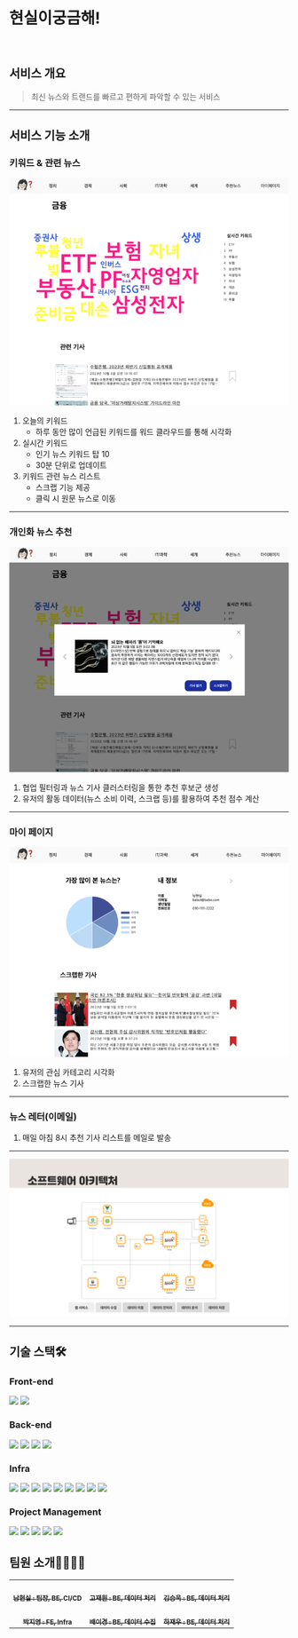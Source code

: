 # 현실이궁금해!

<br/>

## 서비스 개요
> 최신 뉴스와 트랜드를 빠르고 편하게 파악할 수 있는 서비스
---


## 서비스 기능 소개

### 키워드 & 관련 뉴스
![대체 텍스트](./exec/image/main_page.PNG)
1. 오늘의 키워드
   - 하루 동안 많이 언급된 키워드를 워드 클라우드를 통해 시각화
2. 실시간 키워드
   - 인기 뉴스 키워드 탑 10
   - 30분 단위로 업데이트
3. 키워드 관련 뉴스 리스트
   - 스크랩 기능 제공
   - 클릭 시 원문 뉴스로 이동
---
### 개인화 뉴스 추천
![대체 텍스트](./exec/image/recommend_page.PNG)
1. 협업 필터링과 뉴스 기사 클러스터링을 통한 추천 후보군 생성
2. 유저의 활동 데이터(뉴스 소비 이력, 스크랩 등)를 활용하여 추천 점수 계산
---
### 마이 페이지
![대체 텍스트](./exec/image/my_page.PNG)
1. 유저의 관심 카테고리 시각화
2. 스크랩한 뉴스 기사

---
### 뉴스 레터(이메일)
1. 매일 아침 8시 추천 기사 리스트를 메일로 발송
---

![대체 텍스트](./exec/image/architecture.PNG)

---



## 기술 스택🛠️
### Front-end
<img src="https://img.shields.io/badge/JavaScript-F7DF1E?style=for-the-badge&logo=javascript&logoColor=white"/>
<img src="https://img.shields.io/badge/Vue.js-4FC08D?style=for-the-badge&logo=vue.js&logoColor=white"/>


### Back-end
<img src="https://img.shields.io/badge/openjdk-FFFFFF?style=for-the-badge&logo=openjdk&logoColor=black"/>
<img src="https://img.shields.io/badge/springboot-6DB33F?style=for-the-badge&logo=springboot&logoColor=white"/>
<img src="https://img.shields.io/badge/springsecurity-6DB33F?style=for-the-badge&logo=springsecurity&logoColor=white"/>
<img src="https://img.shields.io/badge/spark-E25A1C?style=for-the-badge&logo=apachespark&logoColor=white"/>

### Infra
<img src="https://img.shields.io/badge/amazonec2-FF9900?style=for-the-badge&logo=amazonec2&logoColor=white"/>
<img src="https://img.shields.io/badge/ubuntu-E95420?style=for-the-badge&logo=ubuntu&logoColor=white"/>
<img src="https://img.shields.io/badge/docker-2496ED?style=for-the-badge&logo=docker&logoColor=white"/>
<img src="https://img.shields.io/badge/nginx-009639?style=for-the-badge&logo=nginx&logoColor=white"/>
<img src="https://img.shields.io/badge/redis-DC382D?style=for-the-badge&logo=redis&logoColor=white"/>
<img src="https://img.shields.io/badge/Mysql-4479A1?style=for-the-badge&logo=mysql&logoColor=white"/>
<img src="https://img.shields.io/badge/mongodb-47A248?style=for-the-badge&logo=mongodb&logoColor=white"/>
<img src="https://img.shields.io/badge/kafka-231F20?style=for-the-badge&logo=apachekafka&logoColor=white"/>
<img src="https://img.shields.io/badge/Jenkins-D24939?style=for-the-badge&logo=jenkins&logoColor=white"/>



### Project Management

<img src="https://img.shields.io/badge/notion-000000?style=for-the-badge&logo=notion&logoColor=white"/>
<img src="https://img.shields.io/badge/gitlab-FC6D26?style=for-the-badge&logo=gitlab&logoColor=white"/>
<img src="https://img.shields.io/badge/jira-0052CC?style=for-the-badge&logo=jira&logoColor=white"/>
<img src="https://img.shields.io/badge/mattermost-0058CC?style=for-the-badge&logo=mattermost&logoColor=white"/>
<img src="https://img.shields.io/badge/slack-4A154B?style=for-the-badge&logo=slack&logoColor=white"/>

<br/>

## 팀원 소개👨‍👩‍👧‍👦
<table>
  <tbody>
    <tr>
      <td align="center"><a href=""><img src="https://www.notion.so/image/https%3A%2F%2Fprod-files-secure.s3.us-west-2.amazonaws.com%2F0bb84e7c-d830-4146-a5ca-21434f0d6377%2F31acc619-bdf7-4bb1-a865-a5ddeae70d9b%2FImported_Image.png?table=block&id=3a5807c0-8536-4e30-b453-e03645dc14bf&spaceId=0bb84e7c-d830-4146-a5ca-21434f0d6377&width=250&userId=df76c201-69cf-4aa4-9a9f-918f92b22e6d&cache=v2" width="150px;" alt=""/><br /><sub><b>남현실 : 팀장, BE, CI/CD</b></sub></a><br /></td>
      <td align="center"><a href=""><img src="https://www.notion.so/image/https%3A%2F%2Fprod-files-secure.s3.us-west-2.amazonaws.com%2F0bb84e7c-d830-4146-a5ca-21434f0d6377%2F31acc619-bdf7-4bb1-a865-a5ddeae70d9b%2FImported_Image.png?table=block&id=3a5807c0-8536-4e30-b453-e03645dc14bf&spaceId=0bb84e7c-d830-4146-a5ca-21434f0d6377&width=250&userId=df76c201-69cf-4aa4-9a9f-918f92b22e6d&cache=v2" width="150px;" alt=""/><br /><sub><b>고재원 : BE, 데이터 처리</b></sub></a><br /></td>
      <td align="center"><a href=""><img src="https://www.notion.so/image/https%3A%2F%2Fprod-files-secure.s3.us-west-2.amazonaws.com%2F0bb84e7c-d830-4146-a5ca-21434f0d6377%2F31acc619-bdf7-4bb1-a865-a5ddeae70d9b%2FImported_Image.png?table=block&id=3a5807c0-8536-4e30-b453-e03645dc14bf&spaceId=0bb84e7c-d830-4146-a5ca-21434f0d6377&width=250&userId=df76c201-69cf-4aa4-9a9f-918f92b22e6d&cache=v2" width="150px;" alt=""/><br /><sub><b>김승욱 : BE, 데이터 처리</b></sub></a><br /></td>
     <tr/>
      <td align="center"><a href=""><img src="https://www.notion.so/image/https%3A%2F%2Fprod-files-secure.s3.us-west-2.amazonaws.com%2F0bb84e7c-d830-4146-a5ca-21434f0d6377%2F31acc619-bdf7-4bb1-a865-a5ddeae70d9b%2FImported_Image.png?table=block&id=3a5807c0-8536-4e30-b453-e03645dc14bf&spaceId=0bb84e7c-d830-4146-a5ca-21434f0d6377&width=250&userId=df76c201-69cf-4aa4-9a9f-918f92b22e6d&cache=v2" width="150px;" alt=""/><br /><sub><b>박지영 : FE, Infra</b></sub></a><br /></td>
      <td align="center"><a href=""><img src="https://www.notion.so/image/https%3A%2F%2Fprod-files-secure.s3.us-west-2.amazonaws.com%2F0bb84e7c-d830-4146-a5ca-21434f0d6377%2F31acc619-bdf7-4bb1-a865-a5ddeae70d9b%2FImported_Image.png?table=block&id=3a5807c0-8536-4e30-b453-e03645dc14bf&spaceId=0bb84e7c-d830-4146-a5ca-21434f0d6377&width=250&userId=df76c201-69cf-4aa4-9a9f-918f92b22e6d&cache=v2" width="150px;" alt=""/><br /><sub><b>배이경 : BE, 데이터 수집</b></sub></a><br /></td>
      <td align="center"><a href=""><img src="https://www.notion.so/image/https%3A%2F%2Fprod-files-secure.s3.us-west-2.amazonaws.com%2F0bb84e7c-d830-4146-a5ca-21434f0d6377%2F31acc619-bdf7-4bb1-a865-a5ddeae70d9b%2FImported_Image.png?table=block&id=3a5807c0-8536-4e30-b453-e03645dc14bf&spaceId=0bb84e7c-d830-4146-a5ca-21434f0d6377&width=250&userId=df76c201-69cf-4aa4-9a9f-918f92b22e6d&cache=v2" width="150px;" alt=""/><br /><sub><b>하재우 : BE, 데이터 처리</b></sub></a><br /></td>
    </tr>
  </tbody>
</table>
